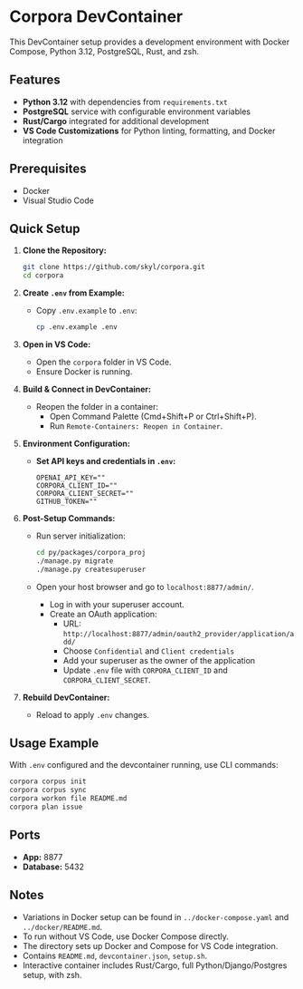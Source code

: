 # Corpora DevContainer

This DevContainer setup provides a development environment with Docker Compose, Python 3.12, PostgreSQL, Rust, and zsh.

## Features
- **Python 3.12** with dependencies from `requirements.txt`
- **PostgreSQL** service with configurable environment variables
- **Rust/Cargo** integrated for additional development
- **VS Code Customizations** for Python linting, formatting, and Docker integration

## Prerequisites
- Docker
- Visual Studio Code

## Quick Setup
1. **Clone the Repository:**

   ```bash
   git clone https://github.com/skyl/corpora.git
   cd corpora
   ```

2. **Create `.env` from Example:**
   - Copy `.env.example` to `.env`:

     ```bash
     cp .env.example .env
     ```

3. **Open in VS Code:**
   - Open the `corpora` folder in VS Code.
   - Ensure Docker is running.

4. **Build & Connect in DevContainer:**
   - Reopen the folder in a container:
     - Open Command Palette (Cmd+Shift+P or Ctrl+Shift+P).
     - Run `Remote-Containers: Reopen in Container`.

5. **Environment Configuration:**
   - **Set API keys and credentials in `.env`:**

     ```
     OPENAI_API_KEY=""
     CORPORA_CLIENT_ID=""
     CORPORA_CLIENT_SECRET=""
     GITHUB_TOKEN=""
     ```

6. **Post-Setup Commands:**
   - Run server initialization:

     ```bash
     cd py/packages/corpora_proj
     ./manage.py migrate
     ./manage.py createsuperuser
     ```
   - Open your host browser and go to `localhost:8877/admin/`.
     - Log in with your superuser account.
     - Create an OAuth application:
       - URL: `http://localhost:8877/admin/oauth2_provider/application/add/`
       - Choose `Confidential` and `Client credentials`
       - Add your superuser as the owner of the application
       - Update `.env` file with `CORPORA_CLIENT_ID` and `CORPORA_CLIENT_SECRET`.

7. **Rebuild DevContainer:**
   - Reload to apply `.env` changes.

## Usage Example

With `.env` configured and the devcontainer running, use CLI commands:

```bash
corpora corpus init
corpora corpus sync
corpora workon file README.md
corpora plan issue
```

## Ports
- **App:** 8877
- **Database:** 5432

## Notes
- Variations in Docker setup can be found in `../docker-compose.yaml` and `../docker/README.md`.
- To run without VS Code, use Docker Compose directly.
- The directory sets up Docker and Compose for VS Code integration.
- Contains `README.md`, `devcontainer.json`, `setup.sh`.
- Interactive container includes Rust/Cargo, full Python/Django/Postgres setup, with zsh.